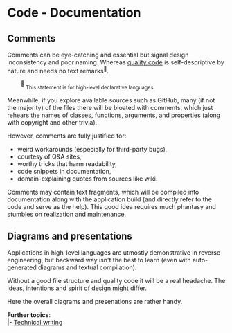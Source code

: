 # Code - Documentation

## Comments

Comments can be eye-catching and essential but signal design inconsistency and poor naming.  Whereas [quality code](code-quality.md) is self-descriptive by nature and needs no text remarks<sup>:raising_hand:</sup>.

&nbsp;&nbsp;&nbsp;&nbsp;&nbsp;&nbsp;&nbsp;&nbsp;<sup>:raising_hand:</sup>&nbsp;<sub>This statement is for high-level declarative languages.</sub>

Meanwhile, if you explore available sources such as GitHub, many (if not the majority) of the files there will be bloated with comments, which just rehears the names of classes, functions, arguments, and properties (along with copyright and other trivia).

However, comments are fully justified for:

+ weird workarounds (especially for third-party bugs),
+ courtesy of Q&A sites,
+ worthy tricks that harm readability,
+ code snippets in documentation,
+ domain-explaining quotes from sources like wiki.

Comments may contain text fragments, which will be compiled into documentation along with the application build (and directly refer to the code and serve as the help). This good idea requires much phantasy and stumbles on realization and maintenance.

## Diagrams and presentations

Applications in high-level languages are utmostly demonstrative in reverse engineering, but backward way isn't the best to learn (even with auto-generated diagrams and textual compilation).

Without a good file structure and quality code it will be a real headache. The ideas, intentions and spirit of design might differ.

Here the overall diagrams and presenations are rather handy.

**Further topics**:\
|- [Technical writing](../../../pencraft)

